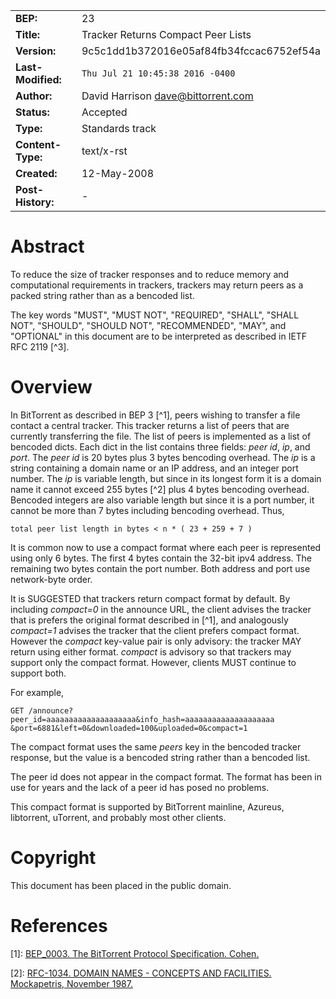 
|  |  |
| --- | --- |
| **BEP:** | 23 |
| **Title:** | Tracker Returns Compact Peer Lists |
| **Version:** | 9c5c1dd1b372016e05af84fb34fccac6752ef54a |
| **Last-Modified:** | `Thu Jul 21 10:45:38 2016 -0400` |
| **Author:** | David Harrison <dave@bittorrent.com> |
| **Status:** | Accepted |
| **Type:** | Standards track |
| **Content-Type:** | text/x-rst |
| **Created:** | 12-May-2008 |
| **Post-History:** | - |

# Abstract

To reduce the size of tracker responses and to reduce memory and computational requirements in trackers, trackers may return peers as a packed string rather than as a bencoded list.

The key words "MUST", "MUST NOT", "REQUIRED", "SHALL", "SHALL NOT", "SHOULD", "SHOULD NOT", "RECOMMENDED", "MAY", and "OPTIONAL" in this document are to be interpreted as described in IETF RFC 2119 [^3].

# Overview

In BitTorrent as described in BEP 3 [^1], peers wishing to transfer a file contact a central tracker. This tracker returns a list of peers that are currently transferring the file. The list of peers is implemented as a list of bencoded dicts. Each dict in the list contains three fields: *peer id*, *ip*, and *port*. The *peer id* is 20 bytes plus 3 bytes bencoding overhead. The *ip* is a string containing a domain name or an IP address, and an integer port number. The *ip* is variable length, but since in its longest form it is a domain name it cannot exceed 255 bytes [^2] plus 4 bytes bencoding overhead. Bencoded integers are also variable length but since it is a port number, it cannot be more than 7 bytes including bencoding overhead. Thus,

```
total peer list length in bytes < n * ( 23 + 259 + 7 )
```

It is common now to use a compact format where each peer is represented using only 6 bytes. The first 4 bytes contain the 32-bit ipv4 address. The remaining two bytes contain the port number. Both address and port use network-byte order.

It is SUGGESTED that trackers return compact format by default. By including *compact=0* in the announce URL, the client advises the tracker that is prefers the original format described in [^1], and analogously *compact=1* advises the tracker that the client prefers compact format. However the *compact* key-value pair is only advisory: the tracker MAY return using either format. *compact* is advisory so that trackers may support only the compact format. However, clients MUST continue to support both.

For example,

```
GET /announce?peer_id=aaaaaaaaaaaaaaaaaaaa&info_hash=aaaaaaaaaaaaaaaaaaaa
&port=6881&left=0&downloaded=100&uploaded=0&compact=1
```

The compact format uses the same *peers* key in the bencoded tracker response, but the value is a bencoded string rather than a bencoded list.

The peer id does not appear in the compact format. The format has been in use for years and the lack of a peer id has posed no problems.

This compact format is supported by BitTorrent mainline, Azureus, libtorrent, uTorrent, and probably most other clients.

# Copyright

This document has been placed in the public domain.

# References

[1]: [BEP_0003. The BitTorrent Protocol Specification. Cohen.](http://www.bittorrent.org/beps/bep_0003.html)

[2]: [RFC-1034. DOMAIN NAMES - CONCEPTS AND FACILITIES. Mockapetris, November 1987.](http://tools.ietf.org/html/rfc1034)

[3]: [RFC-2119.](http://www.ietf.org/rfc/rfc2119.txt)
